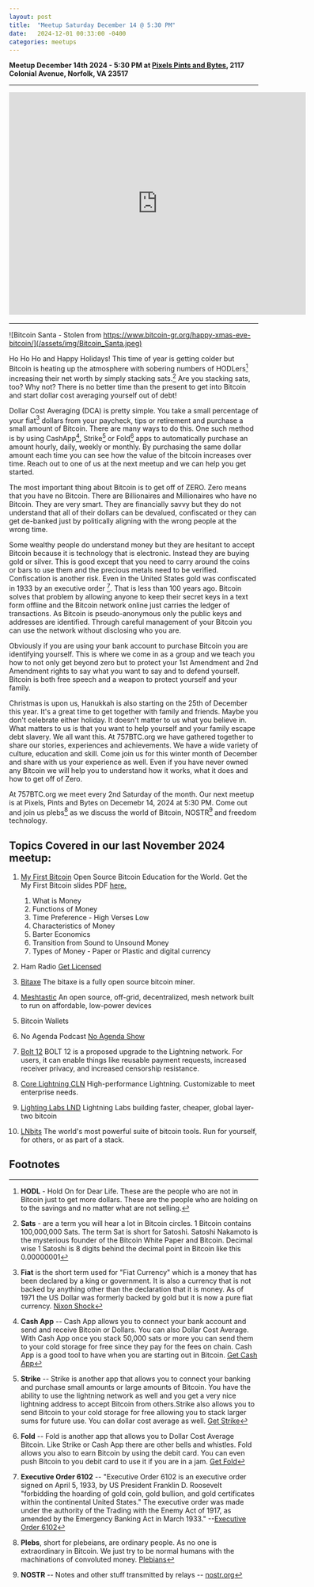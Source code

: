 ```yaml
---
layout: post
title:  "Meetup Saturday December 14 @ 5:30 PM"
date:   2024-12-01 00:33:00 -0400
categories: meetups
---
```


**Meetup December 14th 2024 - 5:30 PM at [Pixels
Pints and Bytes](https://pixelspintsandbytes.com/), 2117
Colonial Avenue, Norfolk, VA 23517**

---

<center><iframe src="https://www.google.com/maps/embed?pb=!1m18!1m12!1m3!1d4594.664241759693!2d-76.29323777489812!3d36.86974891846846!2m3!1f0!2f0!3f0!3m2!1i1024!2i768!4f13.1!3m3!1m2!1s0x89ba99407e23dcbd%3A0x83e39756932fc58b!2sPIXELS%20Pints%20%26%20Bytes!5e1!3m2!1sen!2sus!4v1733165743157!5m2!1sen!2sus" width="600" height="450" style="border:0;" allowfullscreen="" loading="lazy" referrerpolicy="no-referrer-when-downgrade"></iframe></center>

---
![Bitcoin Santa - Stolen from https://www.bitcoin-gr.org/happy-xmas-eve-bitcoin/](/assets/img/Bitcoin_Santa.jpeg)

Ho Ho Ho and Happy Holidays! This time of year is getting colder but Bitcoin is heating up the atmosphere with sobering numbers of HODLers[^1] increasing their net worth by simply stacking sats.[^2] Are you stacking sats, too?  Why not? There is no better time than the present to get into Bitcoin and start dollar cost averaging yourself out of debt!

Dollar Cost Averaging (DCA) is pretty simple. You take a small percentage of your fiat[^3] dollars from your paycheck, tips or retirement and purchase a small amount of Bitcoin. There are many ways to do this.  One such method is by using CashApp[^4], Strike[^5] or Fold[^6] apps to automatically purchase an amount hourly, daily, weekly or monthly. By purchasing the same dollar amount each time you can see how the value of the bitcoin increases over time. Reach out to one of us at the next meetup and we can help you get started.

The most important thing about Bitcoin is to get off of ZERO. Zero means that you have no Bitcoin. There are Billionaires and Millionaires who have no Bitcoin. They are very smart. They are financially savvy but they do not understand that all of their dollars can be devalued, confiscated or they can get de-banked just by politically aligning with the wrong people at the wrong time.

Some wealthy people do understand money but they are hesitant to accept Bitcoin because it is technology that is electronic. Instead they are buying gold or silver. This is good except that you need to carry around the coins or bars to use them and the precious metals need to be verified. Confiscation is another risk. Even in the United States gold was confiscated in 1933 by an executive order [^7]. That is less than 100 years ago. Bitcoin solves that problem by allowing anyone to keep their secret keys in a text form offline and the Bitcoin network online just carries the ledger of transactions. As Bitcoin is pseudo-anonymous only the public keys and addresses are identified. Through careful management of your Bitcoin you can use the network without disclosing who you are.

Obviously if you are using your bank account to purchase Bitcoin you are identifying yourself. This is where we come in as a group and we teach you how to not only get beyond zero but to protect your 1st Amendment and 2nd Amendment rights to say what you want to say and to defend yourself. Bitcoin is both free speech and a weapon to protect yourself and your family.

Christmas is upon us, Hanukkah is also starting on the 25th of December this year. It's a great time to get together with family and friends. Maybe you don't celebrate either holiday. It doesn't matter to us what you believe in. What matters to us is that you want to help yourself and your family escape debt slavery. We all want this. At 757BTC.org we have gathered together to share our stories, experiences and achievements. We have a wide variety of culture, education and skill. Come join us for this winter month of December and  share with us your experience as well. Even if you have never owned any Bitcoin we will help you to understand how it works, what it does and how to get off of Zero.

At 757BTC.org we meet every 2nd Saturday of the month. Our next meetup is at Pixels, Pints and Bytes on Decemebr 14, 2024 at 5:30 PM. Come out and join us plebs[^8] as we discuss the world of Bitcoin, NOSTR[^9] and freedom technology. 

## Topics Covered in our last November 2024 meetup: ##

1. [My First Bitcoin](https://myfirstbitcoin.io/) Open Source Bitcoin Education
for the World. Get the My First Bitcoin slides PDF [here.](/assets/education/ES_Bitcoin_Diploma.pdf)
	1. What is Money
	2. Functions of Money
	3. Time Preference - High Verses Low
	4. Characteristics of Money
	5. Barter Economics
	6. Transition from Sound to Unsound Money
	7. Types of Money - Paper or Plastic and digital currency

1. Ham Radio [Get Licensed](https://www.arrl.org/getting-licensed)
1. [Bitaxe](https://bitaxe.org/) The bitaxe is a fully open source bitcoin miner.
1. [Meshtastic](https://meshtastic.org/) An open source, off-grid, decentralized, mesh network built to run on affordable, low-power devices
1. Bitcoin Wallets
1. No Agenda Podcast [No Agenda Show](https://www.noagendashow.net/)
1. [Bolt 12](https://bolt12.org/) BOLT 12 is a proposed upgrade to the Lightning network. For users, it can enable things like reusable payment requests, increased receiver privacy, and increased censorship resistance.
1. [Core Lightning CLN](https://corelightning.org/) High-performance Lightning. Customizable to meet enterprise needs.
1. [Lighting Labs LND](https://lightning.engineering/) Lightning Labs building faster, cheaper, global layer-two bitcoin
1. [LNbits](https://lnbits.com/) The world's most powerful suite of bitcoin tools. Run for yourself, for others, or as part of a stack.

## Footnotes ##

[^1]: **HODL** - Hold On for Dear Life. These are the people who are not in Bitcoin just to get more dollars. These are the people who are holding on to the savings and no matter what are not selling.

[^2]: **Sats** - are a term you will hear a lot in Bitcoin circles.  1 Bitcoin contains 100,000,000 Sats.  The term Sat is short for Satoshi. Satoshi Nakamoto is the mysterious founder of the Bitcoin White Paper and Bitcoin. Decimal wise 1 Satoshi is 8 digits behind the decimal point in Bitcoin like this 0.00000001

[^3]: **Fiat** is the short term used for "Fiat Currency" which is a money that has been declared by a king or government. It is also a currency that is not backed by anything other than the declaration that it is money. As of 1971 the US Dollar was formerly backed by gold but it is now a pure fiat currency.  [Nixon Shock](https://en.wikipedia.org/wiki/Nixon_shock)

[^4]: **Cash App** -- Cash App allows you to connect your bank account and send and receive Bitcoin or Dollars. You can also Dollar Cost Average. With Cash App once you stack 50,000 sats or more you can send them to your cold storage for free since they pay for the fees on chain. Cash App is a good tool to have when you are starting out in Bitcoin.  [Get Cash App](https://cash.app/app/WQ8MF7F)

[^5]: **Strike** -- Strike is another app that allows you to connect your banking and purchase small amounts or large amounts of Bitcoin. You have the ability to use the lightning network as well and you get a very nice lightning address to accept Bitcoin from others.Strike also allows you to send Bitcoin to your cold storage for free allowing you to stack larger sums for future use. You can dollar cost average as well.  [Get Strike](https://invite.strike.me/BVYH9F)

[^6]: **Fold** -- Fold is another app that allows you to Dollar Cost Average Bitcoin. Like Strike or Cash App there are other bells and whistles. Fold allows you also to earn Bitcoin by using the debit card. You can even push Bitcoin to you debit card to use it if you are in a jam. [Get Fold](https://use.foldapp.com/r/RM8F5LJV)

[^7]: **Executive Order 6102** -- "Executive Order 6102 is an executive order signed on April 5, 1933, by US President Franklin D. Roosevelt "forbidding the hoarding of gold coin, gold bullion, and gold certificates within the continental United States." The executive order was made under the authority of the Trading with the Enemy Act of 1917, as amended by the Emergency Banking Act in March 1933." --[Executive Order 6102](https://en.wikipedia.org/wiki/Executive_Order_6102)

[^8]: **Plebs**, short for plebeians, are ordinary people. As no one is extraordinary in Bitcoin. We just try to be normal humans with the machinations of convoluted money. [Plebians](https://en.wikipedia.org/wiki/Plebeians)

[^9]: **NOSTR** -- Notes and other stuff transmitted by relays -- [nostr.org](https://nostr.org/)
